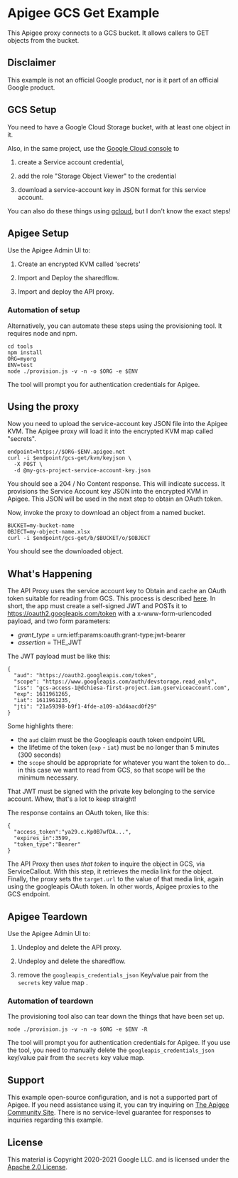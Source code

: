 # Apigee GCS Get Example

This Apigee proxy connects to a GCS bucket. It allows callers to GET objects
from the bucket.


## Disclaimer

This example is not an official Google product, nor is it part of an
official Google product.


## GCS Setup

You need to have a Google Cloud Storage bucket, with at least one object in it.

Also, in the same project, use the [Google Cloud console](https://console.cloud.google.com) to

1. create a Service account credential,

2. add the role "Storage Object Viewer" to the credential

3. download a service-account key in JSON format for this service account.


You can also do these things using [gcloud](https://cloud.google.com/sdk/docs/install), but I don't know the exact steps!

## Apigee Setup

Use the Apigee Admin UI to:

1. Create an encrypted KVM called 'secrets'

2. Import and Deploy the sharedflow.

3. Import and deploy the API proxy.

### Automation of setup

Alternatively, you can automate these steps using the provisioning tool.  It requires node and npm.

```
cd tools
npm install
ORG=myorg
ENV=test
node ./provision.js -v -n -o $ORG -e $ENV
```

The tool will prompt you for authentication credentials for Apigee.


## Using the proxy

Now you need to 
upload the service-account key JSON file into the Apigee KVM. The Apigee proxy will load it into the encrypted KVM map called "secrets".
```
endpoint=https://$ORG-$ENV.apigee.net
curl -i $endpoint/gcs-get/kvm/keyjson \
  -X POST \
  -d @my-gcs-project-service-account-key.json
```

You should see a 204 / No Content response. This will indicate success. It provisions the
Service Account key JSON into the encrypted KVM in Apigee. This JSON will be used in the next step to
obtain an OAuth token.

Now, invoke the proxy to download an object from a named bucket.

```
BUCKET=my-bucket-name
OBJECT=my-object-name.xlsx
curl -i $endpoint/gcs-get/b/$BUCKET/o/$OBJECT
```


You should see the downloaded object.

## What's Happening

The API Proxy uses the service account key to Obtain and cache an OAuth token
suitable for reading from GCS. This process is described
[here](https://developers.google.com/identity/protocols/oauth2/service-account#authorizingrequests). In
short, the app must create a self-signed JWT and POSTs it to
https://oauth2.googleapis.com/token with a x-www-form-urlencoded payload, and two form parameters:

* *grant_type* = urn:ietf:params:oauth:grant-type:jwt-bearer
* *assertion* = THE_JWT


The JWT payload must be like this:
```
{
  "aud": "https://oauth2.googleapis.com/token",
  "scope": "https://www.googleapis.com/auth/devstorage.read_only",
  "iss": "gcs-access-1@dchiesa-first-project.iam.gserviceaccount.com",
  "exp": 1611961265,
  "iat": 1611961235,
  "jti": "21a59398-b9f1-4fde-a109-a3d4aacd0f29"
}
```

Some highlights there:
* the `aud` claim must be the Googleapis oauth token endpoint URL
* the lifetime of the token (`exp` - `iat`) must be no longer than 5 minutes (300 seconds)
* the `scope` should be appropriate for whatever you want the token to do... in this case we want to read from GCS, so that scope will be the minimum necessary.

That JWT must be signed with the private key belonging to the service account.
Whew, that's a lot to keep straight!

The response contains an OAuth token, like this:

```
{
  "access_token":"ya29.c.Kp0B7wfDA...",
  "expires_in":3599,
  "token_type":"Bearer"
}
```

The API Proxy then uses _that token_ to inquire the object in GCS, via
ServiceCallout.  With this step, it retrieves the media link for the
object. Finally, the proxy sets the `target.url` to the value of that media
link, again using the googleapis OAuth token. In other words, Apigee proxies to
the GCS endpoint.


## Apigee Teardown

Use the Apigee Admin UI to:

1. Undeploy and delete the API proxy.

2. Undeploy and delete the sharedflow.

3. remove the `googleapis_credentials_json` Key/value pair from the `secrets` key value map .


### Automation of teardown

The provisioning tool also can tear down the things that have been set up.

```
node ./provision.js -v -n -o $ORG -e $ENV -R
```

The tool will prompt you for authentication credentials for Apigee.
If you use the tool, you need to manually delete the `googleapis_credentials_json` key/value pair from the `secrets` key value map.


## Support

This example open-source configuration, and is not a supported part of Apigee.
If you need assistance using it, you can try inquiring on [The Apigee Community
Site](https://community.apigee.com). There is no service-level guarantee for
responses to inquiries regarding this example.

## License

This material is Copyright 2020-2021 Google LLC.
and is licensed under the [Apache 2.0 License](LICENSE).

